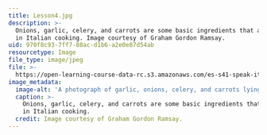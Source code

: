 ```yaml
---
title: Lesson4.jpg
description: >-
  Onions, garlic, celery, and carrots are some basic ingredients that are used
  in Italian cooking. Image courtesy of Graham Gordon Ramsay.
uid: 970f8c93-7ff7-88ac-d1b6-a2e0e87d54ab
resourcetype: Image
file_type: image/jpeg
file: >-
  https://open-learning-course-data-rc.s3.amazonaws.com/es-s41-speak-italian-with-your-mouth-full-spring-2012/970f8c937ff788acd1b6a2e0e87d54ab_Lesson4.jpg
image_metadata:
  image-alt: 'A photograph of garlic, onions, celery, and carrots lying on a counter.'
  caption: >-
    Onions, garlic, celery, and carrots are some basic ingredients that are used
    in Italian cooking.
  credit: Image courtesy of Graham Gordon Ramsay.
---
```

